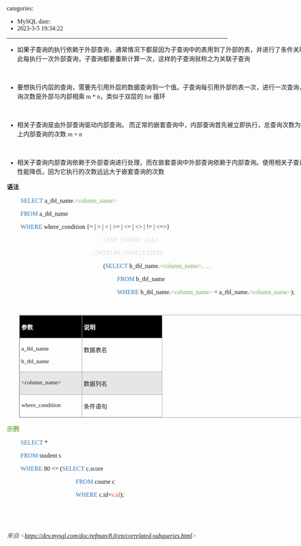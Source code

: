 categories:
- MySQL
date:
- 2023-3-5 19:34:22
---

<body lang=zh-CN style='font-family:"Microsoft YaHei UI";font-size:12.0pt'>
<!--StartFragment-->

<div style='direction:ltr;border-width:100%'>

<div style='direction:ltr;margin-top:0in;margin-left:0in;width:8.5055in'>

<div style='direction:ltr;margin-top:0in;margin-left:0in;width:8.5055in'>

<ul type=disc style='direction:ltr;unicode-bidi:embed;margin-top:0in;
 margin-bottom:0in'>
 <li style='margin-top:0;margin-bottom:0;vertical-align:middle'><span
     style='font-family:"Microsoft YaHei UI";font-size:12.0pt'>如果子查询的执行依赖于外部查询，通常情况下都是因为子查询中的表用到了外部的表，并进行了条件关联，因此每执行一次外部查询，子查询都要重新计算一次，这样的子查询就称之为关联子查询</span></li>
</ul>

<p style='font-family:"Comic Sans MS";font-size:12.0pt'>&nbsp;</p>

<ul type=disc style='direction:ltr;unicode-bidi:embed;margin-top:0in;
 margin-bottom:0in'>
 <li style='margin-top:0;margin-bottom:0;vertical-align:middle'><span
     style='font-family:"Microsoft YaHei UI";font-size:12.0pt' lang=zh-CN>要想执行内层的查询，需要先引用外层的数据查询到一个值。子查询每引用外部的表一次，进行一次查询，总查询次数是外部与内部相乘</span><span
     style='font-family:"Comic Sans MS";font-size:12.0pt' lang=en-US> m * n</span><span
     style='font-family:"Microsoft YaHei UI";font-size:12.0pt' lang=zh-CN>，类似于双层的</span><span
     style='font-family:"Comic Sans MS";font-size:12.0pt' lang=en-US> for </span><span
     style='font-family:"Microsoft YaHei UI";font-size:12.0pt' lang=zh-CN>循环</span></li>
</ul>

<p style='margin-left:.375in;font-family:"Comic Sans MS";font-size:
12.0pt'>&nbsp;</p>

<ul type=disc style='direction:ltr;unicode-bidi:embed;margin-top:0in;
 margin-bottom:0in'>
 <li style='margin-top:0;margin-bottom:0;vertical-align:middle'><span
     style='font-family:"Microsoft YaHei UI";font-size:12.0pt' lang=zh-CN>相关子查询是由外部查询驱动内部查询。
     而正常的嵌套查询中，内部查询首先被立即执行，总查询次数为外部加上内部查询的次数</span><span style='font-family:
     "Comic Sans MS";font-size:12.0pt' lang=en-US> m + n</span></li>
</ul>

<p style='margin-left:.375in;font-family:"Comic Sans MS";font-size:
12.0pt'>&nbsp;</p>

<ul type=disc style='direction:ltr;unicode-bidi:embed;margin-top:0in;
 margin-bottom:0in'>
 <li style='margin-top:0;margin-bottom:0;vertical-align:middle'><span
     style='font-family:"Microsoft YaHei UI";font-size:12.0pt'>相关子查询内部查询依赖于外部查询进行处理，而在嵌套查询中外部查询依赖于内部查询。使用相关子查询会使性能降低，因为它执行的次数远远大于嵌套查询的次数</span></li>
</ul>

<p style='font-family:"Microsoft YaHei UI";font-size:12.0pt'><span
style='font-weight:bold'>语法</span></p>

<p style='margin-left:.375in;font-family:"Comic Sans MS";font-size:
12.0pt'><span style='color:#2E75B5' lang=en-US>SELECT</span><span lang=zh-CN> </span><span
lang=en-US>a_tbl_name.</span><span style='color:#70AD47' lang=en-US>&lt;column_name&gt;</span></p>

<p style='margin-left:.375in;font-family:"Comic Sans MS";font-size:
12.0pt'><span style='color:#2E75B5' lang=en-US>FROM</span><span lang=zh-CN> </span><span
lang=en-US>a_tbl_name</span></p>

<p style='margin-left:.375in;font-family:"Comic Sans MS";font-size:
12.0pt'><span style='color:#2E75B5' lang=en-US>WHERE</span><span lang=zh-CN> </span><span
lang=en-US>where_condition {</span><span lang=zh-CN>=</span><span lang=en-US> |
</span><span lang=zh-CN>&gt;</span><span lang=en-US> | </span><span lang=zh-CN>&lt;</span><span
lang=en-US> | </span><span lang=zh-CN>&gt;=</span><span lang=en-US> | </span><span
lang=zh-CN>&lt;=</span><span lang=en-US> | </span><span lang=zh-CN>&lt;&gt;</span><span
lang=en-US> | </span><span lang=zh-CN>!=</span><span lang=en-US> | </span><span
lang=zh-CN>&lt;=&gt;</span><span lang=en-US>} </span></p>

<p style='margin-left:2.625in;font-family:"Comic Sans MS";
font-size:12.0pt;color:#D8D8D8' lang=en-US>[ANY | SOME | ALL] </p>

<p style='margin-left:2.25in;font-family:"Comic Sans MS";font-size:
12.0pt;color:#D8D8D8'><span lang=en-US><span style='mso-spacerun:yes'> 
</span>| [NOT] IN | [NOT] </span><span lang=zh-CN>EXISTS</span></p>

<p style='margin-left:2.625in;font-family:"Comic Sans MS";
font-size:12.0pt'><span lang=zh-CN>(</span><span style='color:#2E75B5'
lang=en-US>SELECT</span><span lang=zh-CN> </span><span lang=en-US>b_tbl_name.</span><span
style='color:#70AD47' lang=en-US>&lt;column_name&gt;, …</span></p>

<p style='margin-left:3.0in;font-family:"Comic Sans MS";font-size:
12.0pt'><span style='color:#2E75B5' lang=en-US>FROM</span><span lang=zh-CN> </span><span
lang=en-US>b_tbl_name</span></p>

<p style='margin-left:3.0in;font-family:"Comic Sans MS";font-size:
12.0pt'><span style='color:#2E75B5' lang=en-US>WHERE</span><span lang=zh-CN> </span><span
lang=en-US>b_tbl_name.</span><span style='color:#70AD47' lang=en-US>&lt;column_name&gt;
</span><span lang=zh-CN>= </span><span lang=en-US>a_tbl_name.</span><span
style='color:#70AD47' lang=en-US>&lt;column_name&gt;</span><span lang=zh-CN>)</span><span
lang=en-US>;</span></p>

<p style='margin-left:.375in;font-family:"Comic Sans MS";font-size:
12.0pt'>&nbsp;</p>

<div style='direction:ltr'>

<table border=1 cellpadding=0 cellspacing=0 valign=top style='direction:ltr;
 border-collapse:collapse;border-style:solid;border-color:#A3A3A3;border-width:
 1pt;margin-left:.3333in' title="" summary="">
 <tr>
  <td style='border-style:solid;border-color:#A3A3A3;border-width:1pt;
  background-color:black;vertical-align:top;width:1.602in;padding:2.0pt 3.0pt 2.0pt 3.0pt'>
  <p style='font-family:"Microsoft YaHei UI";font-size:11.5pt;
  color:white'><span style='font-weight:bold'>参数</span></p>
  </td>
  <td style='border-style:solid;border-color:#A3A3A3;border-width:1pt;
  background-color:black;vertical-align:top;width:2.0875in;padding:2.0pt 3.0pt 2.0pt 3.0pt'>
  <p style='font-family:"Microsoft YaHei UI";font-size:11.5pt;
  color:white'><span style='font-weight:bold'>说明</span></p>
  </td>
 </tr>
 <tr>
  <td style='border-style:solid;border-color:#A3A3A3;border-width:1pt;
  vertical-align:top;width:1.602in;padding:2.0pt 3.0pt 2.0pt 3.0pt'>
  <p style='font-family:"Comic Sans MS";font-size:11.5pt'
  lang=en-US>a_tbl_name</p>
  <p style='font-family:"Comic Sans MS";font-size:11.5pt'
  lang=en-US>b_tbl_name</p>
  </td>
  <td style='border-style:solid;border-color:#A3A3A3;border-width:1pt;
  vertical-align:top;width:2.0875in;padding:2.0pt 3.0pt 2.0pt 3.0pt'>
  <p style='font-family:"Microsoft YaHei UI";font-size:11.5pt'>数据表名</p>
  </td>
 </tr>
 <tr>
  <td style='border-style:solid;border-color:#A3A3A3;border-width:1pt;
  background-color:#E7E6E6;vertical-align:top;width:1.602in;padding:2.0pt 3.0pt 2.0pt 3.0pt'>
  <p style='font-family:"Comic Sans MS";font-size:11.5pt'>&lt;column_name&gt;</p>
  </td>
  <td style='border-style:solid;border-color:#A3A3A3;border-width:1pt;
  background-color:#E7E6E6;vertical-align:top;width:2.0875in;padding:2.0pt 3.0pt 2.0pt 3.0pt'>
  <p style='font-family:"Microsoft YaHei UI";font-size:11.5pt'>数据列名</p>
  </td>
 </tr>
 <tr>
  <td style='border-style:solid;border-color:#A3A3A3;border-width:1pt;
  vertical-align:top;width:1.602in;padding:2.0pt 3.0pt 2.0pt 3.0pt'>
  <p style='font-family:"Comic Sans MS";font-size:11.5pt'
  lang=en-US>where_condition</p>
  </td>
  <td style='border-style:solid;border-color:#A3A3A3;border-width:1pt;
  vertical-align:top;width:2.0875in;padding:2.0pt 3.0pt 2.0pt 3.0pt'>
  <p style='font-family:"Microsoft YaHei UI";font-size:11.5pt'>条件语句</p>
  </td>
 </tr>
</table>

</div>

<p style='font-family:"Microsoft YaHei UI";font-size:12.0pt;
color:#70AD47'><span style='font-weight:bold'>示例</span></p>

<p style='margin-left:.375in;font-family:"Comic Sans MS";font-size:
12.0pt'><span style='color:#2E75B5' lang=en-US>SELECT</span><span lang=zh-CN> </span><span
lang=en-US>*</span><span lang=zh-CN> </span></p>

<p style='margin-left:.375in;font-family:"Comic Sans MS";font-size:
12.0pt'><span style='color:#2E75B5' lang=en-US>FROM</span><span lang=zh-CN>
student </span><span lang=en-US>s</span></p>

<p style='margin-left:.375in;font-family:"Comic Sans MS";font-size:
12.0pt'><span style='color:#2E75B5' lang=en-US>WHERE</span><span lang=zh-CN> 80</span><span
lang=en-US> </span><span lang=zh-CN>&lt;=</span><span lang=en-US> </span><span
lang=zh-CN>(</span><span style='color:#2E75B5' lang=en-US>SELECT</span><span
lang=zh-CN> </span><span lang=en-US>c</span><span lang=zh-CN>.score </span></p>

<p style='margin-left:1.875in;font-family:"Comic Sans MS";
font-size:12.0pt'><span style='color:#2E75B5' lang=en-US>FROM</span><span
lang=zh-CN> </span><span lang=en-US>course c</span></p>

<p style='margin-left:1.875in;font-family:"Comic Sans MS";
font-size:12.0pt'><span style='color:#2E75B5' lang=en-US>WHERE</span><span
lang=zh-CN> </span><span lang=en-US>c</span><span lang=zh-CN>.id=</span><span
style='color:#E84C22' lang=en-US>s</span><span style='color:#E84C22'
lang=zh-CN>.id</span><span lang=zh-CN>)</span><span lang=en-US>;</span></p>

<p style='font-family:"Comic Sans MS";font-size:12.0pt'>&nbsp;</p>

<p style='font-family:"Comic Sans MS";font-size:12.0pt'>&nbsp;</p>

<p><cite style='font-size:12.0pt;color:#595959'><span
style='font-family:"Microsoft YaHei"'>来</span><span style='font-family:"Malgun Gothic"'>自</span><span
style='font-family:"Comic Sans MS"'> &lt;</span><a
href="https://dev.mysql.com/doc/refman/8.0/en/correlated-subqueries.html"><span
style='font-family:"Comic Sans MS"'>https://dev.mysql.com/doc/refman/8.0/en/correlated-subqueries.html</span></a><span
style='font-family:"Comic Sans MS"'>&gt; </span></cite></p>

</div>

</div>

</div>

<!--EndFragment-->
</body>